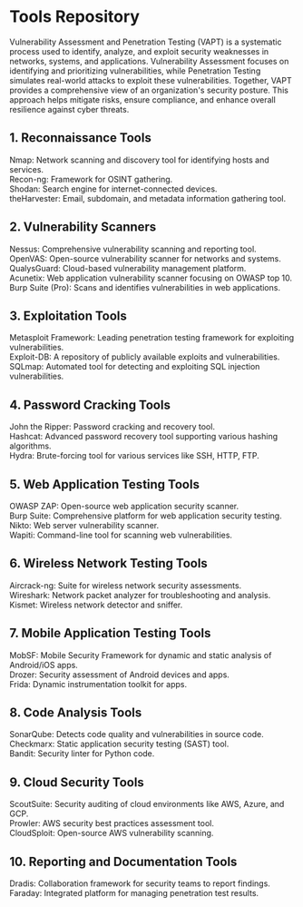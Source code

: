 # Tools Repository 
Vulnerability Assessment and Penetration Testing (VAPT) is a systematic process used to identify, analyze, and exploit security weaknesses in networks, systems, and 
applications. Vulnerability Assessment focuses on identifying and prioritizing vulnerabilities, while Penetration Testing simulates real-world attacks to exploit 
these vulnerabilities. Together, VAPT provides a comprehensive view of an organization's security posture. This approach helps mitigate risks, ensure compliance, and 
enhance overall resilience against cyber threats.
## 1. Reconnaissance Tools
Nmap: Network scanning and discovery tool for identifying hosts and services. <br>
Recon-ng: Framework for OSINT gathering.<br>
Shodan: Search engine for internet-connected devices. <br>
theHarvester: Email, subdomain, and metadata information gathering tool. <br>

## 2. Vulnerability Scanners
Nessus: Comprehensive vulnerability scanning and reporting tool. <br>
OpenVAS: Open-source vulnerability scanner for networks and systems. <br>
QualysGuard: Cloud-based vulnerability management platform. <br>
Acunetix: Web application vulnerability scanner focusing on OWASP top 10. <br>
Burp Suite (Pro): Scans and identifies vulnerabilities in web applications. <br>

## 3. Exploitation Tools
Metasploit Framework: Leading penetration testing framework for exploiting vulnerabilities. <br>
Exploit-DB: A repository of publicly available exploits and vulnerabilities. <br>
SQLmap: Automated tool for detecting and exploiting SQL injection vulnerabilities. <br>

## 4. Password Cracking Tools
John the Ripper: Password cracking and recovery tool. <br>
Hashcat: Advanced password recovery tool supporting various hashing algorithms. <br>
Hydra: Brute-forcing tool for various services like SSH, HTTP, FTP. <br>

## 5. Web Application Testing Tools
OWASP ZAP: Open-source web application security scanner. <br>
Burp Suite: Comprehensive platform for web application security testing. <br>
Nikto: Web server vulnerability scanner. <br>
Wapiti: Command-line tool for scanning web vulnerabilities. <br>

## 6. Wireless Network Testing Tools
Aircrack-ng: Suite for wireless network security assessments. <br>
Wireshark: Network packet analyzer for troubleshooting and analysis. <br>
Kismet: Wireless network detector and sniffer. <br>

## 7. Mobile Application Testing Tools
MobSF: Mobile Security Framework for dynamic and static analysis of Android/iOS apps. <br>
Drozer: Security assessment of Android devices and apps. <br>
Frida: Dynamic instrumentation toolkit for apps. <br>

## 8. Code Analysis Tools
SonarQube: Detects code quality and vulnerabilities in source code. <br>
Checkmarx: Static application security testing (SAST) tool. <br>
Bandit: Security linter for Python code. <br>

## 9. Cloud Security Tools
ScoutSuite: Security auditing of cloud environments like AWS, Azure, and GCP. <br>
Prowler: AWS security best practices assessment tool. <br>
CloudSploit: Open-source AWS vulnerability scanning. <br>

## 10. Reporting and Documentation Tools
Dradis: Collaboration framework for security teams to report findings. <br>
Faraday: Integrated platform for managing penetration test results. <br>
